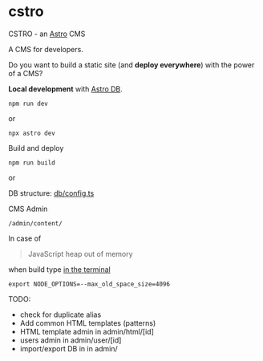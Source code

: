 # cstro

CSTRO - an [Astro](https://astro.build/) CMS

A CMS for developers.

Do you want to build a static site (and **deploy everywhere**) with the power of a CMS?

**Local development** with [Astro DB](https://astro.build/db/).

`npm run dev`

or

`npx astro dev`

Build and deploy

`npm run build`

or


DB structure: [db/config.ts](db/config.ts)

CMS Admin

`/admin/content/`

In case of

> JavaScript heap out of memory

when build type [in the terminal](https://www.stevefenton.co.uk/blog/2023/07/astro-javascript-heap-out-of-memory/)

`export NODE_OPTIONS=--max_old_space_size=4096`


TODO:
- check for duplicate alias
- Add common HTML templates (patterns)
- HTML template admin in admin/html/[id]
- users admin in admin/user/[id]
- import/export DB in in admin/